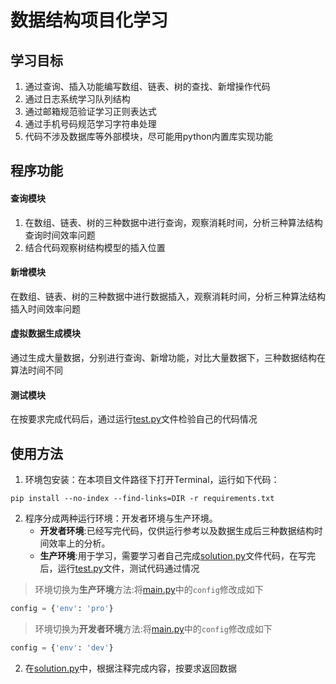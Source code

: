 # 数据结构项目化学习

## 学习目标

1. 通过查询、插入功能编写数组、链表、树的查找、新增操作代码
2. 通过日志系统学习队列结构
3. 通过邮箱规范验证学习正则表达式
4. 通过手机号码规范学习字符串处理
5. 代码不涉及数据库等外部模块，尽可能用python内置库实现功能

## 程序功能

#### 查询模块

1. 在数组、链表、树的三种数据中进行查询，观察消耗时间，分析三种算法结构查询时间效率问题
2. 结合代码观察树结构模型的插入位置

#### 新增模块

在数组、链表、树的三种数据中进行数据插入，观察消耗时间，分析三种算法结构插入时间效率问题

#### 虚拟数据生成模块

通过生成大量数据，分别进行查询、新增功能，对比大量数据下，三种数据结构在算法时间不同

#### 测试模块

在按要求完成代码后，通过运行[test.py](/test.py)文件检验自己的代码情况

## 使用方法

1. 环境包安装：在本项目文件路径下打开Terminal，运行如下代码：

```
pip install --no-index --find-links=DIR -r requirements.txt
```

2. 程序分成两种运行环境：开发者环境与生产环境。
    - **开发者环境**:已经写完代码，仅供运行参考以及数据生成后三种数据结构时间效率上的分析。
    - **生产环境**:用于学习，需要学习者自己完成[solution.py](/solution.py)文件代码，在写完后，运行[test.py](/test.py)文件，测试代码通过情况

> 环境切换为**生产环境**方法:将[main.py](/main.py)中的`config`修改成如下

```python
config = {'env': 'pro'}
```

> 环境切换为**开发者环境**方法:将[main.py](/main.py)中的`config`修改成如下

```python
config = {'env': 'dev'}
```

2. 在[solution.py](/solution.py)中，根据注释完成内容，按要求返回数据